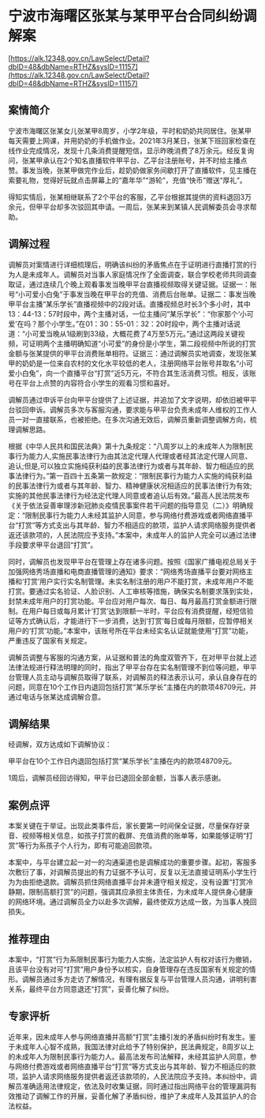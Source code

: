 # 宁波市海曙区张某与某甲平台合同纠纷调解案 

[https://alk.12348.gov.cn/LawSelect/Detail?dbID=48&dbName=RTHZ&sysID=11157](https://alk.12348.gov.cn/LawSelect/Detail?dbID=48&dbName=RTHZ&sysID=11157) 


## 案情简介 

宁波市海曙区张某女儿张某甲8周岁，小学2年级，平时和奶奶共同居住。张某甲每天需要上网课，并用奶奶的手机做作业。2021年3月某日，张某下班回家检查在线作业完成情况，发现十几条消费提醒短信，显示昨晚消费了8万余元。经反复询问，张某甲承认在2个知名直播软件甲平台、乙平台注册账号，并不时给主播点赞。事发当晚，张某甲做完作业后，趁奶奶做家务间歇打开了直播软件，见主播在索要礼物，觉得好玩就点击屏幕上的“嘉年华”“游轮”，充值“快币”赠送“厚礼”。 
 
得知实情后，张某相继联系了2个平台的客服，乙平台根据其提供的资料退回3万余元，但甲平台却多次驳回其申请。一周后，张某来到某镇人民调解委员会寻求帮助。 

## 调解过程 

调解员对案情进行详细梳理后，明确该纠纷的矛盾焦点在于证明进行直播打赏的行为人是未成年人。调解员对当事人家庭情况作了全面调查，联合学校老师共同调查取证，通过连续几个晚上观看事发当晚甲平台直播视频取得关键证据。证据一：账号“小可爱小白兔”于事发当晚在甲平台的充值、消费后台账单。证据二：事发当晚甲平台主播“某乐学长”直播视频中的2段对话。直播视频总时长3个多小时，其中13：44-13：57时段中，两个主播对话，一位主播问“某乐学长”：“你家那个‘小可爱’在吗？那个小学生。”在01：30：55-01：32：20时段中，两个主播对话说道：“小可爱当晚从1级刷到33级，大概花费了4万至5万元。”通过这两段关键视频，可证明两个主播明确知道“小可爱”的身份是小学生，第二段视频中所说的打赏金额与张某提供的甲平台消费账单相符。证据三：通过调解员实地调查，发现张某甲的奶奶是一位来自农村的文化水平较低的老人，注册网络平台账号并取名“小可爱小白兔”，向一个直播平台“打赏”近5万元，不符合其生活消费习惯。相反，该账号在平台上点赞的内容符合小学生的观看习惯和喜好。 
 
调解员通过申诉平台向甲平台提供了上述证据，并追加了文字说明，却依旧被甲平台驳回申诉。调解员多次与客服沟通，要求能与甲平台负责未成年人维权的工作人员一对一直接联系，也被拒绝。在多次沟通无效后，调解员重新调整调解方向，梳理调解思路。 
 
根据《中华人民共和国民法典》第十九条规定：“八周岁以上的未成年人为限制民事行为能力人,实施民事法律行为由其法定代理人代理或者经其法定代理人同意、追认;但是,可以独立实施纯获利益的民事法律行为或者与其年龄、智力相适应的民事法律行为。”第一百四十五条第一款规定：“限制民事行为能力人实施的纯获利益的民事法律行为或者与其年龄、智力、精神健康状况相适应的民事法律行为有效;实施的其他民事法律行为经法定代理人同意或者追认后有效。”最高人民法院发布《关于依法妥善审理涉新冠肺炎疫情民事案件若干问题的指导意见（二）》明确规定：“限制民事行为能力人未经其监护人同意，参与网络付费游戏或者网络直播平台“打赏”等方式支出与其年龄、智力不相适应的款项，监护人请求网络服务提供者返还该款项的，人民法院应予支持。”本案中，未成年人的监护人完全可以通过法律手段要求甲平台退回“打赏”。 
 
同时，调解员也发现甲平台在管理上存在诸多问题。按照《国家广播电视总局关于加强网络秀场直播和电商直播管理的通知》要求：“网络秀场直播平台要对网络主播和‘打赏’用户实行实名制管理。未实名制注册的用户不能打赏，未成年用户不能打赏。要通过实名验证、人脸识别、人工审核等措施，确保实名制要求落到实处，封禁未成年用户的打赏功能。平台应对用户每次、每日、每月最高打赏金额进行限制。在用户每日或每月累计‘打赏’达到限额一半时，平台应有消费提醒，经短信验证等方式确认后，才能进行下一步消费，达到‘打赏’每日或每月限额，应暂停相关用户的‘打赏’功能。”本案中，该账号所在平台未经实名认证就能使用“打赏”功能，严重违反了国家有关规定。 
 
调解员调整与客服的沟通方案，从证据和普法的角度双管齐下，在对甲平台就上述法律法规进行释法明理的同时，指出了甲平台存在实名制管理不到位等问题，甲平台管理人员主动与调解员取得了联系，对调解员的释法表示认可，承认自身存在的问题，同意在10个工作日内退回包括打赏“某乐学长”主播在内的款项48709元，并通过电话与张某达成调解合意。 

## 调解结果 

经调解，双方达成如下调解协议： 
 
甲平台在10个工作日内退回包括打赏“某乐学长”主播在内的款项48709元。 
 
1周后，调解员经回访得知，甲平台已退回全部金额，当事人表示感谢。 

## 案例点评 

本案关键在于举证。出现此类事件后，家长要第一时间保全证据，尽量保存好录音、视频等相关信息，如孩子打赏的截屏、充值消费的账单等，如果能够证明“打赏”等行为系孩子个人行为，即有可能追回款项。 
 
本案中，与平台建立起一对一的沟通渠道也是调解成功的重要步骤。起初，客服多次敷衍了事，对调解员提出的有力证据不予认可，反复以无法直接证明系小学生行为为由拒绝退款。调解员抓住网络直播平台并未遵守相关规定，没有设置“打赏冷静期，限制高额打赏”的问题，强调其应承担主体责任，为未成年人提供身心健康的网络环境。通过调解员全力以赴多次调解，最终使双方达成一致，为当事人挽回损失。 

## 推荐理由 

本案中，“打赏”行为系限制民事行为能力人实施，法定监护人有权对该行为撤销，且该平台没有对可“打赏”用户身份予以核实，自身管理存在违反国家有关规定的情形。调解员通过多方走访了解情况，有理有据反复与平台管理人员沟通，讲明利害关系，最终平台方同意退还“打赏”，妥善化解了纠纷。 

## 专家评析 

近年来，因未成年人参与网络直播并高额“打赏”主播引发的矛盾纠纷时有发生。鉴于未成年人心智不成熟，我国法律对此给予了特别保护，民法典规定，8周岁以上的未成年人为限制民事行为能力人。最高法发布司法解释，未经其监护人同意，参与网络付费游戏或者网络直播平台“打赏”等方式支出与其年龄、智力不相适应的款项，监护人请求网络服务提供者返还该款项的，人民法院应予支持。本纠纷中，调解员准确适用法律规定，依法及时收集证据，同时通过指出网络平台的管理漏洞有效推动了调解工作的开展，妥善化解了矛盾纠纷，维护了未成年人及其监护人的合法权益。 
